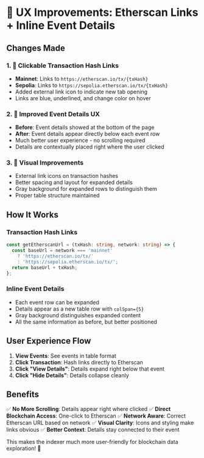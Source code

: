 # 🎯 UX Improvements: Etherscan Links + Inline Event Details

## Changes Made

### 1. **🔗 Clickable Transaction Hash Links**
- **Mainnet**: Links to `https://etherscan.io/tx/{txHash}`
- **Sepolia**: Links to `https://sepolia.etherscan.io/tx/{txHash}`
- Added external link icon to indicate new tab opening
- Links are blue, underlined, and change color on hover

### 2. **📍 Improved Event Details UX**
- **Before**: Event details showed at the bottom of the page
- **After**: Event details appear directly below each event row
- Much better user experience - no scrolling required
- Details are contextually placed right where the user clicked

### 3. **🎨 Visual Improvements**
- External link icons on transaction hashes
- Better spacing and layout for expanded details
- Gray background for expanded rows to distinguish them
- Proper table structure maintained

## How It Works

### Transaction Hash Links
```typescript
const getEtherscanUrl = (txHash: string, network: string) => {
  const baseUrl = network === 'mainnet' 
    ? 'https://etherscan.io/tx/' 
    : 'https://sepolia.etherscan.io/tx/';
  return baseUrl + txHash;
};
```

### Inline Event Details
- Each event row can be expanded
- Details appear as a new table row with `colSpan={5}`
- Gray background distinguishes expanded content
- All the same information as before, but better positioned

## User Experience Flow

1. **View Events**: See events in table format
2. **Click Transaction**: Hash links directly to Etherscan
3. **Click "View Details"**: Details expand right below that event
4. **Click "Hide Details"**: Details collapse cleanly

## Benefits

✅ **No More Scrolling**: Details appear right where clicked
✅ **Direct Blockchain Access**: One-click to Etherscan
✅ **Network Aware**: Correct Etherscan URL based on network
✅ **Visual Clarity**: Icons and styling make links obvious
✅ **Better Context**: Details stay connected to their event

This makes the indexer much more user-friendly for blockchain data exploration! 🚀
